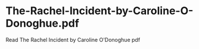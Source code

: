 # The-Rachel-Incident-by-Caroline-O-Donoghue.pdf
Read The Rachel Incident by Caroline O'Donoghue pdf
